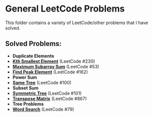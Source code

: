 # General LeetCode Problems

This folder contains a variety of LeetCode/other problems that I have solved.

## Solved Problems:
- **Duplicate Elements**
- **[Kth Smallest Element](https://leetcode.com/problems/kth-smallest-element-in-a-bst/)** (LeetCode #230)
- **[Maximum Subarray Sum](https://leetcode.com/problems/maximum-subarray/)** (LeetCode #53)
- **[Find Peak Element](https://leetcode.com/problems/find-peak-element/)** (LeetCode #162)
- **Power Sum**
- **[Same Tree](https://leetcode.com/problems/same-tree/)** (LeetCode #100)
- **Subset Sum**
- **[Symmetric Tree](https://leetcode.com/problems/symmetric-tree/)** (LeetCode #101)
- **[Transpose Matrix](https://leetcode.com/problems/transpose-matrix/)** (LeetCode #867)
- **Tree Problems**
- **[Word Search](https://leetcode.com/problems/word-search/)** (LeetCode #79)